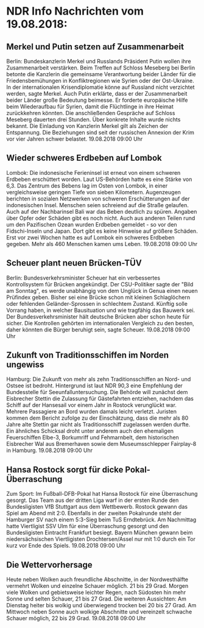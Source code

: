 # NDR Info Nachrichten vom 19.08.2018:


## Merkel und Putin setzen auf Zusammenarbeit
Berlin:	Bundeskanzlerin Merkel und Russlands Präsident Putin wollen ihre Zusammenarbeit verstärken. Beim Treffen auf Schloss Meseberg bei Berlin betonte die Kanzlerin die gemeinsame Verantwortung beider Länder für die Friedensbemühungen in Konfliktregionen wie Syrien oder der Ost-Ukraine. In der internationalen Krisendiplomatie könne auf Russland nicht verzichtet werden, sagte Merkel. Auch Putin erklärte, dass er der Zusammenarbeit beider Länder große Bedeutung beimesse. Er forderte europäische Hilfe beim Wiederaufbau für Syrien, damit die Flüchtlinge in ihre Heimat zurückkehren könnten. Die anschließenden Gespräche auf Schloss Meseberg dauerten drei Stunden. Über konkrete Inhalte wurde nichts bekannt. Die Einladung von Kanzlerin Merkel gilt als Zeichen der Entspannung. Die Beziehungen sind seit der russischen Annexion der Krim vor vier Jahren schwer belastet. 19.08.2018 09:00 Uhr 

## Wieder schweres Erdbeben auf Lombok
Lombok:	Die indonesische Ferieninsel ist erneut von einem schweren Erdbeben erschüttert worden. Laut US-Behörden hatte es eine Stärke von 6,3. Das Zentrum des Bebens lag im Osten von Lombok, in einer vergleichsweise geringen Tiefe von sieben Kilometern. Augenzeugen berichten in sozialen Netzwerken von schweren Erschütterungen auf der indonesischen Insel. Menschen seien schreiend auf die Straße gelaufen. Auch auf der Nachbarinsel Bali war das Beben deutlich zu spüren. Angaben über Opfer oder Schäden gibt es noch nicht. Auch aus anderen Teilen rund um den Pazifischen Ozean wurden Erdbeben gemeldet - so vor den Fidschi-Inseln und Japan. Dort gibt es keine Hinweise auf größere Schäden. Erst vor zwei Wochen hatte es auf Lombok ein schweres Erdbeben gegeben. Mehr als 460 Menschen kamen ums Leben. 19.08.2018 09:00 Uhr 

## Scheuer plant neuen Brücken-TÜV
Berlin:	Bundesverkehrsminister Scheuer hat ein verbessertes Kontrollsystem für Brücken angekündigt. Der CSU-Politiker sagte der "Bild am Sonntag", es werde unabhängig von dem Unglück in Genua einen neuen Prüfindex geben. Bisher sei eine Brücke schon mit kleinen Schlaglöchern oder fehlenden Geländer-Sprossen in schlechtem Zustand. Künftig solle Vorrang haben, in welcher Bausituation und wie tragfähig das Bauwerk sei. Der Bundesverkehrsminister hält deutsche Brücken aber schon heute für sicher. Die Kontrollen gehörten im internationalen Vergleich zu den besten, daher könnten die Bürger beruhigt sein, sagte Scheuer. 19.08.2018 09:00 Uhr 

## Zukunft von Traditionsschiffen im Norden ungewiss
Hamburg:	Die Zukunft von mehr als zehn Traditionsschiffen an Nord- und Ostsee ist bedroht. Hintergrund ist laut NDR 90,3 eine Empfehlung der Bundesstelle für Seeunfalluntersuchung. Die Behörde will zunächst dem Eisbrecher Stettin die Zulassung für Gästefahrten entziehen, nachdem das Schiff auf der Hansesail vor einem Jahr in Rostock verunglückt war. Mehrere Passagiere an Bord wurden damals leicht verletzt. Juristen kommen dem Bericht zufolge zu der Einschätzung, dass die mehr als 80 Jahre alte Stettin gar nicht als Traditionsschiff zugelassen werden durfte. Ein ähnliches Schicksal droht unter anderem auch den ehemaligen Feuerschiffen Elbe-3, Borkumriff und Fehmarnbelt, dem historischen Eisbrecher Wal aus Bremerhaven sowie dem Museumsschlepper Fairplay-8 in Hamburg. 19.08.2018 09:00 Uhr 

## Hansa Rostock sorgt für dicke Pokal-Überraschung
Zum Sport:	Im Fußball-DFB-Pokal hat Hansa Rostock für eine Überraschung gesorgt. Das Team aus der dritten Liga warf in der ersten Runde den Bundesligisten VfB Stuttgart aus dem Wettbewerb. Rostock gewann das Spiel am Abend mit 2:0. Ebenfalls in der zweiten Pokalrunde steht der Hamburger SV nach einem 5:3-Sieg beim TuS Erndtebrück. Am Nachmittag hatte Viertligist SSV Ulm für eine Überraschung gesorgt und den Bundesligisten Eintracht Frankfurt besiegt. Bayern München gewann beim niedersächsischen Viertligisten Drochtersen/Assel nur mit 1:0 durch ein Tor kurz vor Ende des Spiels. 19.08.2018 09:00 Uhr 

## Die Wettervorhersage
Heute neben Wolken auch freundliche Abschnitte, in der Nordwesthälfte vermehrt Wolken und einzelne Schauer möglich. 21 bis 29 Grad. Morgen viele Wolken und gebietsweise leichter Regen, nach Südosten hin mehr Sonne und selten Schauer, 21 bis 27 Grad. Die weiteren Aussichten: Am Dienstag heiter bis wolkig und überwiegend trocken bei 20 bis 27 Grad. Am Mittwoch neben Sonne auch wolkige Abschnitte und vereinzelt schwache Schauer möglich, 22 bis 29 Grad. 19.08.2018 09:00 Uhr 
